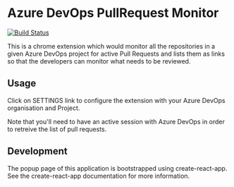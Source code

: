 # Azure DevOps PullRequest Monitor

[![Build Status](https://travis-ci.org/harunhasdal/vsts-pr-monitor-chrome.svg?branch=master)](https://travis-ci.org/harunhasdal/vsts-pr-monitor-chrome)

This is a chrome extension which would monitor all the repositories in a given Azure DevOps project for active Pull Requests and lists them as links so that the developers can monitor what needs to be reviewed.

## Usage

Click on SETTINGS link to configure the extension with your Azure DevOps organisation and Project.

Note that you'll need to have an active session with Azure DevOps in order to retreive the list of pull requests.

## Development

The popup page of this application is bootstrapped using create-react-app. See the create-react-app documentation for more information.
